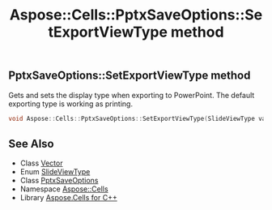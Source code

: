 ﻿---
title: Aspose::Cells::PptxSaveOptions::SetExportViewType method
linktitle: SetExportViewType
second_title: Aspose.Cells for C++ API Reference
description: 'Aspose::Cells::PptxSaveOptions::SetExportViewType method. Gets and sets the display type when exporting to PowerPoint. The default exporting type is working as printing in C++.'
type: docs
weight: 1500
url: /cpp/aspose.cells/pptxsaveoptions/setexportviewtype/
---
## PptxSaveOptions::SetExportViewType method


Gets and sets the display type when exporting to PowerPoint. The default exporting type is working as printing.

```cpp
void Aspose::Cells::PptxSaveOptions::SetExportViewType(SlideViewType value)
```

## See Also

* Class [Vector](../../vector/)
* Enum [SlideViewType](../../../aspose.cells.slides/slideviewtype/)
* Class [PptxSaveOptions](../)
* Namespace [Aspose::Cells](../../)
* Library [Aspose.Cells for C++](../../../)

